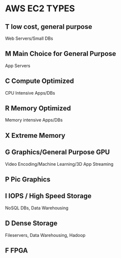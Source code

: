 # AWS EC2 TYPES

## T low cost, general purpose
Web Servers/Small DBs

## M Main Choice for General Purpose
App Servers

## C Compute Optimized
CPU Intensive Apps/DBs

## R Memory Optimized
Memory intensive Apps/DBs

## X Extreme Memory

## G Graphics/General Purpose GPU
Video Encoding/Machine Learning/3D App Streaming

## P Pic Graphics

## I IOPS / High Speed Storage
NoSQL DBs, Data Warehousing

## D Dense Storage
Fileservers, Data Warehousing, Hadoop

## F FPGA
